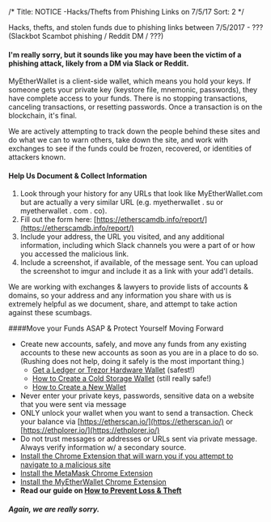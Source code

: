 /*
Title: NOTICE -Hacks/Thefts from Phishing Links on 7/5/17
Sort: 2
*/

Hacks, thefts, and stolen funds due to phishing links between 7/5/2017 - ??? (Slackbot Scambot phishing / Reddit DM / ???)

#### I'm really sorry, but it sounds like you may have been the victim of a phishing attack, likely from a DM via Slack or Reddit.  

MyEtherWallet is a client-side wallet, which means you hold your keys. If someone gets your private key (keystore file, mnemonic, passwords), they have complete access to your funds. There is no stopping transactions, canceling transactions, or resetting passwords. Once a transaction is on the blockchain, it's final.  

We are actively attempting to track down the people behind these sites and do what we can to warn others, take down the site, and work with exchanges to see if the funds could be frozen, recovered, or identities of attackers known.  

#### Help Us Document & Collect Information

1.  Look through your history for any URLs that look like MyEtherWallet.com but are actually a very similar URL (e.g. myetherwallet . su or myetherwallet . com . co).
2.  Fill out the form here: [https://etherscamdb.info/report/](https://etherscamdb.info/report/)
3.  Include your address, the URL you visited, and any additional information, including which Slack channels you were a part of or how you accessed the malicious link.
4.  Include a screenshot, if available, of the message sent. You can upload the screenshot to imgur and include it as a link with your add'l details.

We are working with exchanges & lawyers to provide lists of accounts & domains, so your address and any information you share with us is extremely helpful as we document, share, and attempt to take action against these scumbags.  

####Move your Funds ASAP & Protect Yourself Moving Forward

*   Create new accounts, safely, and move any funds from any existing accounts to these new accounts as soon as you are in a place to do so. (Rushing does not help, doing it safely is the most important thing.)
    *   [Get a ](https://myetherwallet.groovehq.com/knowledge_base/topics/how-do-i-create-a-new-wallet)[Ledger or Trezor Hardware Wallet](https://myetherwallet.groovehq.com/knowledge_base/topics/hardware-wallet-recommends) (safest!)
    *   [How to Create a Cold Storage Wallet](https://myetherwallet.groovehq.com/knowledge_base/topics/how-do-i-safely-slash-offline-slash-cold-storage-with-myetherwallet) (still really safe!)
    *   [How to Create a New Wallet](https://myetherwallet.groovehq.com/knowledge_base/topics/how-do-i-create-a-new-wallet)
*   Never enter your private keys, passwords, sensitive data on a website that you were sent via message
*   ONLY unlock your wallet when you want to send a transaction. Check your balance via [https://etherscan.io/](https://etherscan.io/) or [https://ethplorer.io/](https://ethplorer.io/)
*   Do not trust messages or addresses or URLs sent via private message. Always verify information w/ a secondary source.
*   [Install the Chrome Extension that will warn you if you attempt to navigate to a malicious site](https://chrome.google.com/webstore/detail/etheraddresslookup/pdknmigbbbhmllnmgdfalmedcmcefdfn)
*   [Install the MetaMask Chrome Extension](https://chrome.google.com/webstore/detail/metamask/nkbihfbeogaeaoehlefnkodbefgpgknn)
*   [Install the MyEtherWallet Chrome Extension](https://chrome.google.com/webstore/detail/myetherwallet-cx/nlbmnnijcnlegkjjpcfjclmcfggfefdm)
*   **Read our guide on [How to Prevent Loss & Theft](https://myetherwallet.groovehq.com/knowledge_base/topics/protecting-yourself-and-your-funds)**

##### Again, we are really sorry.